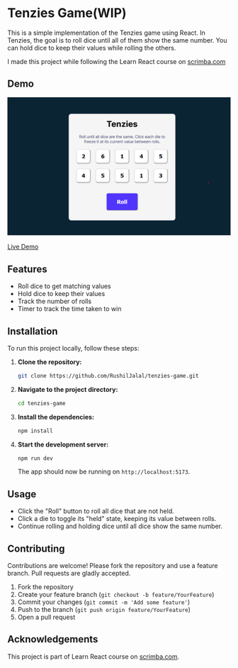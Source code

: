 # Tenzies Game(WIP)

This is a simple implementation of the Tenzies game using React. In Tenzies, the goal is to roll dice until all of them show the same number. You can hold dice to keep their values while rolling the others.

I made this project while following the Learn React course on [scrimba.com](scrimba.com)

## Demo

![Tenzies Game Screenshot](./public/screenshot.png)

[Live Demo](https://rushil-tenzies-game.netlify.app/)

## Features

- Roll dice to get matching values
- Hold dice to keep their values
- Track the number of rolls
- Timer to track the time taken to win

## Installation

To run this project locally, follow these steps:

1. **Clone the repository:**

    ```bash
    git clone https://github.com/RushilJalal/tenzies-game.git
    ```

2. **Navigate to the project directory:**

    ```bash
    cd tenzies-game
    ```

3. **Install the dependencies:**

    ```bash
    npm install
    ```

4. **Start the development server:**

    ```bash
    npm run dev
    ```

    The app should now be running on `http://localhost:5173`.

## Usage

- Click the "Roll" button to roll all dice that are not held.
- Click a die to toggle its "held" state, keeping its value between rolls.
- Continue rolling and holding dice until all dice show the same number.

## Contributing

Contributions are welcome! Please fork the repository and use a feature branch. Pull requests are gladly accepted.

1. Fork the repository
2. Create your feature branch (`git checkout -b feature/YourFeature`)
3. Commit your changes (`git commit -m 'Add some feature'`)
4. Push to the branch (`git push origin feature/YourFeature`)
5. Open a pull request

## Acknowledgements

This project is part of Learn React course on [scrimba.com](scrimba.com).
